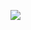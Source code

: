 [![](https://mermaid.ink/img/pako:eNqtWFtP5DYU_itWpNUWCRC3GWDeptCt6FYL7bB9qJBGJjlJvCR21nGA2WFe-wf6D_tLeuzcPIkzwC48oMTnc87F37l4lp4vAvAmHshzRiNJ0xtO8O_dO3ItMvI73ENCdsiZkEA-5yAJ5QGZFioGrphPFRO83GCET087O2JJpr4vCq7IhNx4Mc1vvD5kBnmOe21Io3gGvkAtre40A8W0KnIpI8rZt67elTAftZC_SlFk5usppLcgL8M1KzZtYDxXsvCVsDb1gJUb1jo6jT6dYTSdTl3HTFo-xTRJgEdAZkZXIaFSVAuuFxk0WurF3Hwao6MoWvmcceal1eTa2oGscOPTU1dfkcO6Lx9EIVXscOYCQ0c5xsHQRNuVgDYr7xOg2VTvKe2TQBW0nrWGbNzGar31xtZUFlqWXkkRSTwlY96VYFxtsqy1v4qdeYWh4L1we-BKB_Op0iADBipfeL7WJiWpf7d-UtMsQ0rykEXkt9nlp0G2lfHFo7c2uPhiietcz7I15JxKSRcW3gJi-DOQilW8skpDjbPJh-g0K4tIShdzxv2kCKBHjQrW3e3OlO5hXdEIuraYtUr-RwG5GqpTpiiu10LyU0m1_S3rjJfls_7DysJ4RBiy76O2r2ANHSwxpymglBdJQm8TcCAgpSzRqcnZ12INEGD-KIb7DeQvkCxkEGz-Gku1y26I9uBPkQCR-h8ykxepU1-ZusFUOWRFFtiyVR3EulG8OkJYkuRFQD587EkU1s3eYibFPQtADgoqQy6CHkJCiBUjnitxB3xzGKnpAIPIxuu6973a67zceF0p6B_-cHRaWjxmDB3qmGTY7G6zNaUPtgaq0XfRu7cYQO5LlhmN7ig3LmCtl-oc31zu8UBLnvvE95DV3etf7b2et57J3PKIpmrACyz4JKWPmJn5BgSSIDjTpO5ZEOljc2dPFZefFw5-9EeWmhqHW67h5Qd40ca8bVBvQzO_mR90zWvFjaJzFobMLxK1IEH72K97X3IkqtUOb7yy3z-Wjfa_f_51nb0dIOsEGn87I8XLfdYnnlkDjdNl55G72PBDebLGlXYirLhy1OVKM8gNO1sMZFLr2CsaxBADuuLPMukXYEVV0Y9wmNAILy0S1CcX57S4HyPHLFrHaNSNkTVKvmGrjNbI1sG0hPoFZ1EIXOSoJ9oeBezJ9E04_IwTb0xfK63bWncOOEomeW8OXnZqAkUROjfVYzARoRltxe0X8FXemwS0zBmfuj_gsx4ucYSTrrnNN80yo3jFUcK8OlDYsszkFrA8S9AmUxc7YX9gAX7jxntgPBAP5WsXEwOLYtWCynfXmIJhNwNKrTEsuG9u7Bb2VuA8STkW2Vx3L-0yRs5kGLhwIb3HWyczrV0DMxzMQAIWDudXIb9TIpvnsZDKL7TV-PhARCNy7UooGhrPBZ-bEQNnG9RVYGRLgev4rCvNctC5mY_Dc6JDg5c0kCnjNEFTkoUrXaWe6x_gdq4r0Rqq3xWru8_ymWmqqWn2eq-Ztaj1HSXtB21waNczuG6Zu9HuNnmf41IC7zcws9VmVhzIdX9Km5AzA-44y7KmgHkhTuaYayvJaGSGqq_1vc8s9Jw3V0RH4la_HOlfPExeIspe6-ur9Wg4rStGs9jT21xHB2PeGG7uQa7pkyusKGtIeHRlsalCDchdh9qKrd3VD-SeJu1Yu_K2vRQJT1ngTTxjNGZADLoA6Rt1QOWdxmqcTrTZgvveBOMF215Zn6sfJevFjHJvsvQevcnOyXh3f3Q0PjgejY6OxqPD8ba3wOXR4Wh3dHpyfHB6eHxyujcer7a9b0LgFw52j0YHh-O9vdH--Bgl2x62jij2JiFN8vLbfxugVrX6H2XVwaw?type=png)](https://mermaid.live/edit#pako:eNqtWFtP5DYU_itWpNUWCRC3GWDeptCt6FYL7bB9qJBGJjlJvCR21nGA2WFe-wf6D_tLeuzcPIkzwC48oMTnc87F37l4lp4vAvAmHshzRiNJ0xtO8O_dO3ItMvI73ENCdsiZkEA-5yAJ5QGZFioGrphPFRO83GCET087O2JJpr4vCq7IhNx4Mc1vvD5kBnmOe21Io3gGvkAtre40A8W0KnIpI8rZt67elTAftZC_SlFk5usppLcgL8M1KzZtYDxXsvCVsDb1gJUb1jo6jT6dYTSdTl3HTFo-xTRJgEdAZkZXIaFSVAuuFxk0WurF3Hwao6MoWvmcceal1eTa2oGscOPTU1dfkcO6Lx9EIVXscOYCQ0c5xsHQRNuVgDYr7xOg2VTvKe2TQBW0nrWGbNzGar31xtZUFlqWXkkRSTwlY96VYFxtsqy1v4qdeYWh4L1we-BKB_Op0iADBipfeL7WJiWpf7d-UtMsQ0rykEXkt9nlp0G2lfHFo7c2uPhiietcz7I15JxKSRcW3gJi-DOQilW8skpDjbPJh-g0K4tIShdzxv2kCKBHjQrW3e3OlO5hXdEIuraYtUr-RwG5GqpTpiiu10LyU0m1_S3rjJfls_7DysJ4RBiy76O2r2ANHSwxpymglBdJQm8TcCAgpSzRqcnZ12INEGD-KIb7DeQvkCxkEGz-Gku1y26I9uBPkQCR-h8ykxepU1-ZusFUOWRFFtiyVR3EulG8OkJYkuRFQD587EkU1s3eYibFPQtADgoqQy6CHkJCiBUjnitxB3xzGKnpAIPIxuu6973a67zceF0p6B_-cHRaWjxmDB3qmGTY7G6zNaUPtgaq0XfRu7cYQO5LlhmN7ig3LmCtl-oc31zu8UBLnvvE95DV3etf7b2et57J3PKIpmrACyz4JKWPmJn5BgSSIDjTpO5ZEOljc2dPFZefFw5-9EeWmhqHW67h5Qd40ca8bVBvQzO_mR90zWvFjaJzFobMLxK1IEH72K97X3IkqtUOb7yy3z-Wjfa_f_51nb0dIOsEGn87I8XLfdYnnlkDjdNl55G72PBDebLGlXYirLhy1OVKM8gNO1sMZFLr2CsaxBADuuLPMukXYEVV0Y9wmNAILy0S1CcX57S4HyPHLFrHaNSNkTVKvmGrjNbI1sG0hPoFZ1EIXOSoJ9oeBezJ9E04_IwTb0xfK63bWncOOEomeW8OXnZqAkUROjfVYzARoRltxe0X8FXemwS0zBmfuj_gsx4ucYSTrrnNN80yo3jFUcK8OlDYsszkFrA8S9AmUxc7YX9gAX7jxntgPBAP5WsXEwOLYtWCynfXmIJhNwNKrTEsuG9u7Bb2VuA8STkW2Vx3L-0yRs5kGLhwIb3HWyczrV0DMxzMQAIWDudXIb9TIpvnsZDKL7TV-PhARCNy7UooGhrPBZ-bEQNnG9RVYGRLgev4rCvNctC5mY_Dc6JDg5c0kCnjNEFTkoUrXaWe6x_gdq4r0Rqq3xWru8_ymWmqqWn2eq-Ztaj1HSXtB21waNczuG6Zu9HuNnmf41IC7zcws9VmVhzIdX9Km5AzA-44y7KmgHkhTuaYayvJaGSGqq_1vc8s9Jw3V0RH4la_HOlfPExeIspe6-ur9Wg4rStGs9jT21xHB2PeGG7uQa7pkyusKGtIeHRlsalCDchdh9qKrd3VD-SeJu1Yu_K2vRQJT1ngTTxjNGZADLoA6Rt1QOWdxmqcTrTZgvveBOMF215Zn6sfJevFjHJvsvQevcnOyXh3f3Q0PjgejY6OxqPD8ba3wOXR4Wh3dHpyfHB6eHxyujcer7a9b0LgFw52j0YHh-O9vdH--Bgl2x62jij2JiFN8vLbfxugVrX6H2XVwaw)
